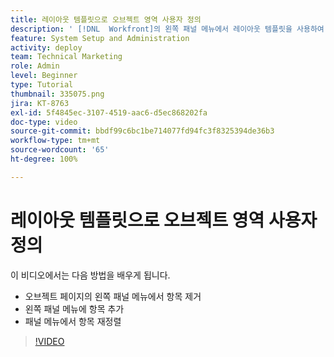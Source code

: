 ```yaml
---
title: 레이아웃 템플릿으로 오브젝트 영역 사용자 정의
description: ' [!DNL  Workfront]의 왼쪽 패널 메뉴에서 레이아웃 템플릿을 사용하여 항목을 추가, 제거 및 재정렬하는 방법에 대해 알아봅니다.'
feature: System Setup and Administration
activity: deploy
team: Technical Marketing
role: Admin
level: Beginner
type: Tutorial
thumbnail: 335075.png
jira: KT-8763
exl-id: 5f4845ec-3107-4519-aac6-d5ec868202fa
doc-type: video
source-git-commit: bbdf99c6bc1be714077fd94fc3f8325394de36b3
workflow-type: tm+mt
source-wordcount: '65'
ht-degree: 100%

---
```


# 레이아웃 템플릿으로 오브젝트 영역 사용자 정의

이 비디오에서는 다음 방법을 배우게 됩니다.

* 오브젝트 페이지의 왼쪽 패널 메뉴에서 항목 제거
* 왼쪽 패널 메뉴에 항목 추가
* 패널 메뉴에서 항목 재정렬

>[!VIDEO](https://video.tv.adobe.com/v/3432892/?quality=12&learn=on&enablevpops=1&captions=kor)
